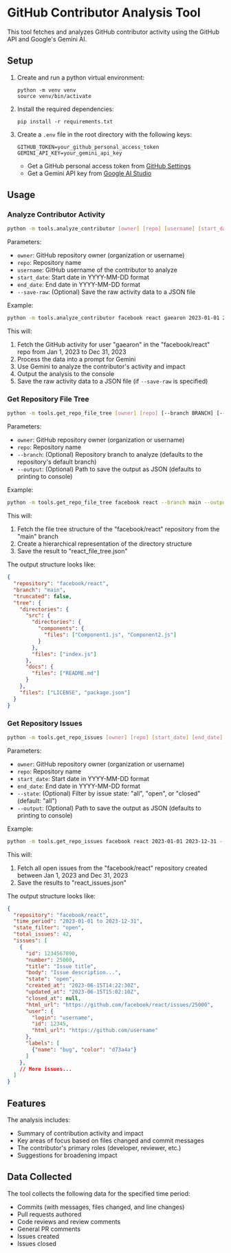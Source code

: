 # GitHub Contributor Analysis Tool

This tool fetches and analyzes GitHub contributor activity using the GitHub API and Google's Gemini AI.

## Setup

1. Create and run a python virtual environment:
   ```
   python -m venv venv
   source venv/bin/activate
   ```

1. Install the required dependencies:
   ```
   pip install -r requirements.txt
   ```

2. Create a `.env` file in the root directory with the following keys:
   ```
   GITHUB_TOKEN=your_github_personal_access_token
   GEMINI_API_KEY=your_gemini_api_key
   ```

   - Get a GitHub personal access token from [GitHub Settings](https://github.com/settings/tokens)
   - Get a Gemini API key from [Google AI Studio](https://ai.google.dev/)

## Usage

### Analyze Contributor Activity

```bash
python -m tools.analyze_contributor [owner] [repo] [username] [start_date] [end_date] [--save-raw]
```

Parameters:
- `owner`: GitHub repository owner (organization or username)
- `repo`: Repository name
- `username`: GitHub username of the contributor to analyze
- `start_date`: Start date in YYYY-MM-DD format
- `end_date`: End date in YYYY-MM-DD format
- `--save-raw`: (Optional) Save the raw activity data to a JSON file

Example:
```bash
python -m tools.analyze_contributor facebook react gaearon 2023-01-01 2023-12-31 --save-raw
```

This will:
1. Fetch the GitHub activity for user "gaearon" in the "facebook/react" repo from Jan 1, 2023 to Dec 31, 2023
2. Process the data into a prompt for Gemini
3. Use Gemini to analyze the contributor's activity and impact
4. Output the analysis to the console
5. Save the raw activity data to a JSON file (if `--save-raw` is specified)

### Get Repository File Tree

```bash
python -m tools.get_repo_file_tree [owner] [repo] [--branch BRANCH] [--output OUTPUT_FILE]
```

Parameters:
- `owner`: GitHub repository owner (organization or username)
- `repo`: Repository name
- `--branch`: (Optional) Repository branch to analyze (defaults to the repository's default branch)
- `--output`: (Optional) Path to save the output as JSON (defaults to printing to console)

Example:
```bash
python -m tools.get_repo_file_tree facebook react --branch main --output react_file_tree.json
```

This will:
1. Fetch the file tree structure of the "facebook/react" repository from the "main" branch
2. Create a hierarchical representation of the directory structure
3. Save the result to "react_file_tree.json"

The output structure looks like:
```json
{
  "repository": "facebook/react",
  "branch": "main",
  "truncated": false,
  "tree": {
    "directories": {
      "src": {
        "directories": {
          "components": {
            "files": ["Component1.js", "Component2.js"]
          }
        },
        "files": ["index.js"]
      },
      "docs": {
        "files": ["README.md"]
      }
    },
    "files": ["LICENSE", "package.json"]
  }
}
```

### Get Repository Issues

```bash
python -m tools.get_repo_issues [owner] [repo] [start_date] [end_date] [--state STATE] [--output OUTPUT_FILE]
```

Parameters:
- `owner`: GitHub repository owner (organization or username)
- `repo`: Repository name
- `start_date`: Start date in YYYY-MM-DD format
- `end_date`: End date in YYYY-MM-DD format
- `--state`: (Optional) Filter by issue state: "all", "open", or "closed" (default: "all")
- `--output`: (Optional) Path to save the output as JSON (defaults to printing to console)

Example:
```bash
python -m tools.get_repo_issues facebook react 2023-01-01 2023-12-31 --state open --output react_issues.json
```

This will:
1. Fetch all open issues from the "facebook/react" repository created between Jan 1, 2023 and Dec 31, 2023
2. Save the results to "react_issues.json"

The output structure looks like:
```json
{
  "repository": "facebook/react",
  "time_period": "2023-01-01 to 2023-12-31",
  "state_filter": "open",
  "total_issues": 42,
  "issues": [
    {
      "id": 1234567890,
      "number": 25000,
      "title": "Issue title",
      "body": "Issue description...",
      "state": "open",
      "created_at": "2023-06-15T14:22:30Z",
      "updated_at": "2023-06-15T15:02:10Z",
      "closed_at": null,
      "html_url": "https://github.com/facebook/react/issues/25000",
      "user": {
        "login": "username",
        "id": 12345,
        "html_url": "https://github.com/username"
      },
      "labels": [
        {"name": "bug", "color": "d73a4a"}
      ]
    },
    // More issues...
  ]
}
```

## Features

The analysis includes:
- Summary of contribution activity and impact
- Key areas of focus based on files changed and commit messages
- The contributor's primary roles (developer, reviewer, etc.)
- Suggestions for broadening impact

## Data Collected

The tool collects the following data for the specified time period:
- Commits (with messages, files changed, and line changes)
- Pull requests authored
- Code reviews and review comments
- General PR comments
- Issues created
- Issues closed 
